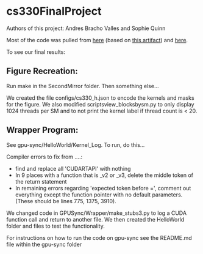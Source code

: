 # cs330FinalProject

Authors of this project: Andres Bracho Valles and Sophie Quinn

Most of the code was pulled from [here](https://github.com/JoshuaJB/cuda_scheduling_examiner_mirror) (based on [this artifact](https://www.cs.unc.edu/~jbakita/rtas23-ae/)) and [here](https://github.com/vancemiller/gpu-sync/tree/master).

To see our final results:

## Figure Recreation:

Run make in the SecondMirror folder. Then something else...

We created the file configs/cs330_h.json to encode the kernels and masks for the figure. 
We also modified scriptsview_blocksbysm.py to only display 1024 threads per SM and to not print the kernel label if thread count is < 20.

## Wrapper Program:

See gpu-sync/HelloWorld/Kernel_Log. To run, do this...

Compiler errors to fix from ....:
- find and replace all 'CUDARTAPI' with nothing
- In 9 places with a function that is _v2 or _v3, delete the middle token of the return statement
- In remaining errors regarding 'expected token before =', comment out everything except the function pointer with no default parameters.
(These should be lines 775, 1375, 3910).

We changed code in GPUSync/Wrapper/make_stubs3.py to log a CUDA function call and return to another file.
We then created the HelloWorld folder and files to test the functionality. 

For instructions on how to run the code on gpu-sync see the README.md file within the gpu-sync folder
